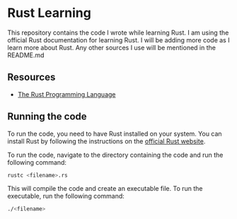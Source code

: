 # Rust Learning

This repository contains the code I wrote while learning Rust. I am using the official Rust documentation for learning
Rust. I will be adding more code as I learn more about Rust. Any other sources I use will be mentioned in the README.md

## Resources

- [The Rust Programming Language](https://doc.rust-lang.org/book/)

## Running the code

To run the code, you need to have Rust installed on your system. You can install Rust by following the instructions
on the [official Rust website](https://www.rust-lang.org/tools/install).

To run the code, navigate to the directory containing the code and run the following command:

```bash
rustc <filename>.rs
```

This will compile the code and create an executable file. To run the executable, run the following command:

```bash
./<filename>
```